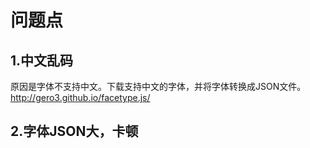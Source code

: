 # 问题点
## 1.中文乱码
原因是字体不支持中文。下载支持中文的字体，并将字体转换成JSON文件。
http://gero3.github.io/facetype.js/

## 2.字体JSON大，卡顿

